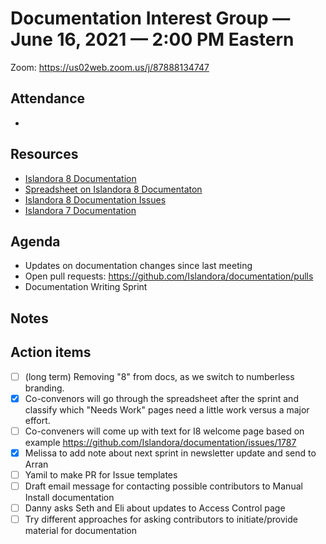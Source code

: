 # Documentation Interest Group — June 16, 2021 — 2:00 PM Eastern

Zoom:  https://us02web.zoom.us/j/87888134747

## Attendance
*
  
## Resources
* [Islandora 8 Documentation](https://islandora.github.io/documentation/)
* [Spreadsheet on Islandora 8 Documentaton](https://docs.google.com/spreadsheets/d/1E-kRw9xE60CKK0qL1-phzeVKjEZu3qBKZ9d3LH1hDEE/edit?usp=sharing)
* [Islandora 8 Documentation Issues](https://github.com/Islandora/documentation/labels/documentation)
* [Islandora 7 Documentation](https://wiki.lyrasis.org/display/ISLANDORA/Start)

## Agenda
* Updates on documentation changes since last meeting
* Open pull requests: https://github.com/Islandora/documentation/pulls
* Documentation Writing Sprint


## Notes


## Action items

* [ ] (long term) Removing "8" from docs, as we switch to numberless branding.
* [x] Co-convenors will go through the spreadsheet after the sprint and classify which "Needs Work" pages need a little work versus a major effort.
* [ ] Co-conveners will come up with text for I8 welcome page based on example https://github.com/Islandora/documentation/issues/1787
* [x] Melissa to add note about next sprint in newsletter update and send to Arran
* [ ] Yamil to make PR for Issue templates
* [ ] Draft email message for contacting possible contributors to Manual Install documentation
* [ ] Danny asks Seth and Eli about updates to Access Control page
* [ ] Try different approaches for asking contributors to initiate/provide material for documentation
